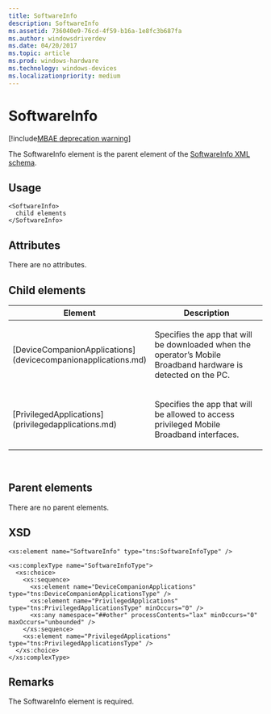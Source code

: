 ```yaml
---
title: SoftwareInfo
description: SoftwareInfo
ms.assetid: 736040e9-76cd-4f59-b16a-1e8fc3b687fa
ms.author: windowsdriverdev
ms.date: 04/20/2017
ms.topic: article
ms.prod: windows-hardware
ms.technology: windows-devices
ms.localizationpriority: medium
---
```


# SoftwareInfo

[!include[MBAE deprecation warning](mbae-deprecation-warning.md)]

The SoftwareInfo element is the parent element of the [SoftwareInfo XML schema](softwareinfo-xml-schema.md).

## <span id="Usage"></span><span id="usage"></span><span id="USAGE"></span>Usage


``` syntax
<SoftwareInfo>
  child elements
</SoftwareInfo>
```

## <span id="Attributes"></span><span id="attributes"></span><span id="ATTRIBUTES"></span>Attributes


There are no attributes.

## <span id="Child_elements"></span><span id="child_elements"></span><span id="CHILD_ELEMENTS"></span>Child elements


<table>
<colgroup>
<col width="50%" />
<col width="50%" />
</colgroup>
<thead>
<tr class="header">
<th>Element</th>
<th>Description</th>
</tr>
</thead>
<tbody>
<tr class="odd">
<td><p>[DeviceCompanionApplications](devicecompanionapplications.md)</p></td>
<td><p>Specifies the app that will be downloaded when the operator’s Mobile Broadband hardware is detected on the PC.</p></td>
</tr>
<tr class="even">
<td><p>[PrivilegedApplications](privilegedapplications.md)</p></td>
<td><p>Specifies the app that will be allowed to access privileged Mobile Broadband interfaces.</p></td>
</tr>
</tbody>
</table>

 

## <span id="Parent_elements"></span><span id="parent_elements"></span><span id="PARENT_ELEMENTS"></span>Parent elements


There are no parent elements.

## <span id="XSD"></span><span id="xsd"></span>XSD


``` syntax
<xs:element name="SoftwareInfo" type="tns:SoftwareInfoType" />

<xs:complexType name="SoftwareInfoType">
  <xs:choice>
    <xs:sequence>
      <xs:element name="DeviceCompanionApplications" type="tns:DeviceCompanionApplicationsType" />
      <xs:element name="PrivilegedApplications" type="tns:PrivilegedApplicationsType" minOccurs="0" />
      <xs:any namespace="##other" processContents="lax" minOccurs="0" maxOccurs="unbounded" />
    </xs:sequence>
    <xs:element name="PrivilegedApplications" type="tns:PrivilegedApplicationsType" />
  </xs:choice>
</xs:complexType>
```

## <span id="Remarks"></span><span id="remarks"></span><span id="REMARKS"></span>Remarks


The SoftwareInfo element is required.

 

 





